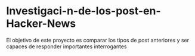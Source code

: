 # Investigaci-n-de-los-post-en-Hacker-News
El objetivo de este proyecto es comparar los tipos de post anteriores y ser capaces de responder importantes interrogantes
